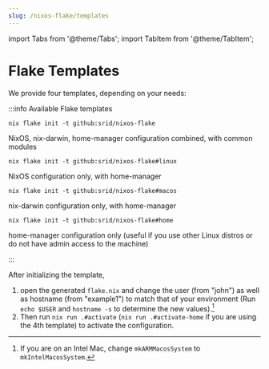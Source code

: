 ```yaml
---
slug: /nixos-flake/templates
---
```


import Tabs from '@theme/Tabs';
import TabItem from '@theme/TabItem';

# Flake Templates

We provide four templates, depending on your needs:

:::info Available Flake templates
<Tabs>
  <TabItem value="both" label="Both platforms">
  <pre><code>nix flake init -t github:srid/nixos-flake</code></pre>
  <p>NixOS, nix-darwin, home-manager configuration combined, with common modules</p>
  </TabItem>
  <TabItem value="nixos" label="NixOS only">
  <pre><code>nix flake init -t github:srid/nixos-flake#linux</code></pre>
  <p>NixOS configuration only, with home-manager</p>
  </TabItem>
  <TabItem value="macos" label="macOS only">
  <pre><code>nix flake init -t github:srid/nixos-flake#macos</code></pre>
  <p>nix-darwin configuration only, with home-manager</p>
  </TabItem>
  <TabItem value="other-linux" label="Home only">
  <pre><code>nix flake init -t github:srid/nixos-flake#home</code></pre>
  <p>home-manager configuration only (useful if you use other Linux distros or do not have admin access to the machine)</p>
  </TabItem>
</Tabs>
:::

After initializing the template, 
1. open the generated `flake.nix` and change the user (from "john") as well as hostname (from "example1") to match that of your environment (Run `echo $USER` and `hostname -s` to determine the new values).[^intel] 
2. Then run `nix run .#activate` (`nix run .#activate-home` if you are using the 4th template) to activate the configuration.

[^intel]: If you are on an Intel Mac, change `mkARMMacosSystem` to `mkIntelMacosSystem`.

[home-manager]: https://github.com/nix-community/home-manager